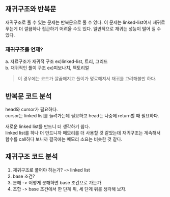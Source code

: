## 재귀구조와 반복문
재귀구조로 풀 수 있는 문제는 반복문으로 풀 수 있다.
이 문제는 linked-list여서 재귀로 푸는게 더 깔끔하나 접근하기 어려울 수도 있다.
일반적으로 재귀는 성능이 떨어 질 수 있다.

### 재귀구조를 언제?
a. 자료구조가 재귀적 구조 ex)linked-list, 트리, 그리드   
b. 재귀적인 풀이 구조 ex)피보나치, 팩토리얼
> 이 경우에는 코드가 깔끔해지고 풀이가 명료해져서 재귀를 고려해볼만 하다.

## 반복문 코드 분석
head와 cursor가 필요하다.   
cursor는 linked list를 늘려가는데 필요하고 head는 나중에 return할 때 필요하다.

새로운 linked list를 만드니 더 생각하기 쉽다.   
linked list를 하나 더 만드니까 메모리를 더 사용할 것 같았는데
재귀구조는 계속해서 함수를 call하다 보니까 결국에는
메모리 소요는 비슷한 것 같다.

## 재귀구조 코드 분석
1. 재귀구조로 풀어야 하는가? -> linked list
2. base 조건?
3. 분해 -> 어떻게 분해하면 base 조건으로 가는가
4. 조합 -> base 조건에서 한 단계 위, 세 단계 위를 생각해 보자.

